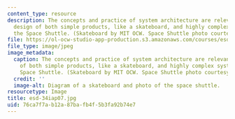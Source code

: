 ```yaml
---
content_type: resource
description: The concepts and practice of system architecture are relevant to the
  design of both simple products, like a skateboard, and highly complex systems, like
  the Space Shuttle. (Skateboard by MIT OCW. Space Shuttle photo courtesy of NASA.)
file: https://ol-ocw-studio-app-production.s3.amazonaws.com/courses/esd-34-system-architecture-january-iap-2007/76ca7f7ab12a87bafb4f5b3fa92b74e7_esd-34iap07.jpg
file_type: image/jpeg
image_metadata:
  caption: The concepts and practice of system architecture are relevant to the design
    of both simple products, like a skateboard, and highly complex systems, like the
    Space Shuttle. (Skateboard by MIT OCW. Space Shuttle photo courtesy of [NASA](http://www.nasa.gov/).)
  credit: ''
  image-alt: Diagram of a skateboard and photo of the space shuttle.
resourcetype: Image
title: esd-34iap07.jpg
uid: 76ca7f7a-b12a-87ba-fb4f-5b3fa92b74e7
---
```


